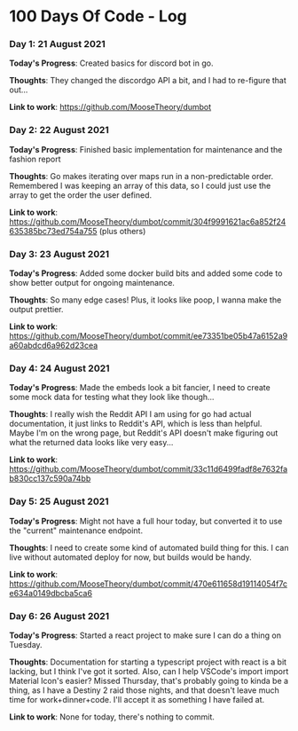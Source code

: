 # 100 Days Of Code - Log

### Day 1: 21 August 2021

**Today's Progress**: Created basics for discord bot in go.

**Thoughts**: They changed the discordgo API a bit, and I had to re-figure that out...

**Link to work**: https://github.com/MooseTheory/dumbot

### Day 2: 22 August 2021

**Today's Progress**: Finished basic implementation for maintenance and the fashion report

**Thoughts**: Go makes iterating over maps run in a non-predictable order. Remembered I was keeping an array of this data, so I could just use the array to get the order the user defined.

**Link to work**: https://github.com/MooseTheory/dumbot/commit/304f9991621ac6a852f24635385bc73ed754a755 (plus others)

### Day 3: 23 August 2021

**Today's Progress**: Added some docker build bits and added some code to show better output for ongoing maintenance.

**Thoughts**: So many edge cases! Plus, it looks like poop, I wanna make the output prettier.

**Link to work**: https://github.com/MooseTheory/dumbot/commit/ee73351be05b47a6152a9a60abdcd6a962d23cea

### Day 4: 24 August 2021

**Today's Progress**: Made the embeds look a bit fancier, I need to create some mock data for testing what they look like though...

**Thoughts**: I really wish the Reddit API I am using for go had actual documentation, it just links to Reddit's API, which is less than helpful.
Maybe I'm on the wrong page, but Reddit's API doesn't make figuring out what the returned data looks like very easy...

**Link to work**: https://github.com/MooseTheory/dumbot/commit/33c11d6499fadf8e7632fab830cc137c590a74bb

### Day 5: 25 August 2021

**Today's Progress**: Might not have a full hour today, but converted it to use the "current" maintenance endpoint.

**Thoughts**: I need to create some kind of automated build thing for this. I can live without automated deploy for now, but builds would be handy.

**Link to work**: https://github.com/MooseTheory/dumbot/commit/470e611658d19114054f7ce634a0149dbcba5ca6

### Day 6: 26 August 2021

**Today's Progress**: Started a react project to make sure I can do a thing on Tuesday.

**Thoughts**: Documentation for starting a typescript project with react is a bit lacking, but I think I've got it sorted. Also, can I help VSCode's import import Material Icon's easier?
Missed Thursday, that's probably going to kinda be a thing, as I have a Destiny 2 raid those nights, and that doesn't leave much time for work+dinner+code. I'll accept it as something I have failed at.

**Link to work**: None for today, there's nothing to commit.
